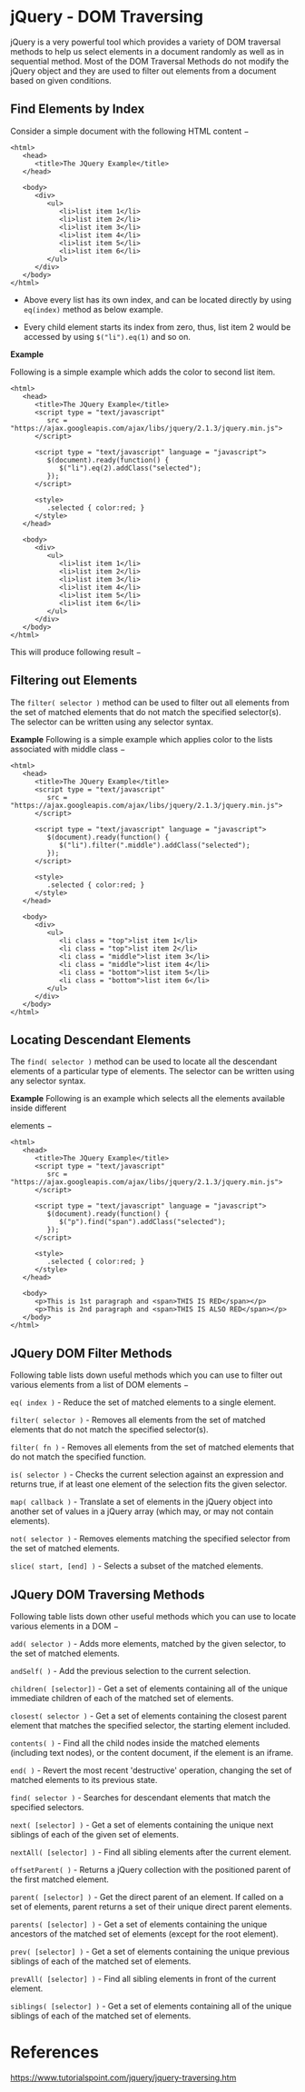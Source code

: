 # jQuery - DOM Traversing

jQuery is a very powerful tool which provides a variety of DOM traversal methods to help us select elements in a document randomly as well as in sequential method. Most of the DOM Traversal Methods do not modify the jQuery object and they are used to filter out elements from a document based on given conditions.

## Find Elements by Index
Consider a simple document with the following HTML content −
```
<html>
   <head>
      <title>The JQuery Example</title>
   </head>

   <body>
      <div>
         <ul>
            <li>list item 1</li>
            <li>list item 2</li>
            <li>list item 3</li>
            <li>list item 4</li>
            <li>list item 5</li>
            <li>list item 6</li>
         </ul>
      </div>
   </body>
</html>
```

- Above every list has its own index, and can be located directly by using `eq(index)` method as below example.

- Every child element starts its index from zero, thus, list item 2 would be accessed by using `$("li").eq(1)` and so on.

**Example**

Following is a simple example which adds the color to second list item.
```
<html>
   <head>
      <title>The JQuery Example</title>
      <script type = "text/javascript"
         src = "https://ajax.googleapis.com/ajax/libs/jquery/2.1.3/jquery.min.js">
      </script>

      <script type = "text/javascript" language = "javascript">
         $(document).ready(function() {
            $("li").eq(2).addClass("selected");
         });
      </script>

      <style>
         .selected { color:red; }
      </style>
   </head>

   <body>
      <div>
         <ul>
            <li>list item 1</li>
            <li>list item 2</li>
            <li>list item 3</li>
            <li>list item 4</li>
            <li>list item 5</li>
            <li>list item 6</li>
         </ul>
      </div>
   </body>
</html>
```
This will produce following result −

## Filtering out Elements
The `filter( selector )` method can be used to filter out all elements from the set of matched elements that do not match the specified selector(s). The selector can be written using any selector syntax.

**Example**
Following is a simple example which applies color to the lists associated with middle class −
```
<html>
   <head>
      <title>The JQuery Example</title>
      <script type = "text/javascript"
         src = "https://ajax.googleapis.com/ajax/libs/jquery/2.1.3/jquery.min.js">
      </script>

      <script type = "text/javascript" language = "javascript">
         $(document).ready(function() {
            $("li").filter(".middle").addClass("selected");
         });
      </script>

      <style>
         .selected { color:red; }
      </style>
   </head>

   <body>
      <div>
         <ul>
            <li class = "top">list item 1</li>
            <li class = "top">list item 2</li>
            <li class = "middle">list item 3</li>
            <li class = "middle">list item 4</li>
            <li class = "bottom">list item 5</li>
            <li class = "bottom">list item 6</li>
         </ul>
      </div>
   </body>
</html>
```

## Locating Descendant Elements
The `find( selector )` method can be used to locate all the descendant elements of a particular type of elements. The selector can be written using any selector syntax.

**Example**
Following is an example which selects all the <span> elements available inside different <p> elements −
```
<html>
   <head>
      <title>The JQuery Example</title>
      <script type = "text/javascript"
         src = "https://ajax.googleapis.com/ajax/libs/jquery/2.1.3/jquery.min.js">
      </script>

      <script type = "text/javascript" language = "javascript">
         $(document).ready(function() {
            $("p").find("span").addClass("selected");
         });
      </script>

      <style>
         .selected { color:red; }
      </style>
   </head>

   <body>
      <p>This is 1st paragraph and <span>THIS IS RED</span></p>
      <p>This is 2nd paragraph and <span>THIS IS ALSO RED</span></p>
   </body>
</html>
```

## JQuery DOM Filter Methods
Following table lists down useful methods which you can use to filter out various elements from a list of DOM elements −

`eq( index )` - Reduce the set of matched elements to a single element.

`filter( selector )` - Removes all elements from the set of matched elements that do not match the specified selector(s).

`filter( fn )` - Removes all elements from the set of matched elements that do not match the specified function.

`is( selector )` - Checks the current selection against an expression and returns true, if at least one element of the selection fits the given selector.

`map( callback )` - Translate a set of elements in the jQuery object into another set of values in a jQuery array (which may, or may not contain elements).

`not( selector )` - Removes elements matching the specified selector from the set of matched elements.

`slice( start, [end] )` - Selects a subset of the matched elements.

## JQuery DOM Traversing Methods
Following table lists down other useful methods which you can use to locate various elements in a DOM −

`add( selector )` - Adds more elements, matched by the given selector, to the set of matched elements.

`andSelf( )` - Add the previous selection to the current selection.

`children( [selector])` - Get a set of elements containing all of the unique immediate children of each of the matched set of elements.

`closest( selector )` - Get a set of elements containing the closest parent element that matches the specified selector, the starting element included.

`contents( )` - Find all the child nodes inside the matched elements (including text nodes), or the content document, if the element is an iframe.

`end( )` - Revert the most recent 'destructive' operation, changing the set of matched elements to its previous state.

`find( selector )` - Searches for descendant elements that match the specified selectors.

`next( [selector] )` - Get a set of elements containing the unique next siblings of each of the given set of elements.

`nextAll( [selector] )` - Find all sibling elements after the current element.

`offsetParent( )` - Returns a jQuery collection with the positioned parent of the first matched element.

`parent( [selector] )` - Get the direct parent of an element. If called on a set of elements, parent returns a set of their unique direct parent elements.

`parents( [selector] )` - Get a set of elements containing the unique ancestors of the matched set of elements (except for the root element).

`prev( [selector] )` - Get a set of elements containing the unique previous siblings of each of the matched set of elements.

`prevAll( [selector] )` - Find all sibling elements in front of the current element.

`siblings( [selector] )` - Get a set of elements containing all of the unique siblings of each of the matched set of elements.

# References
https://www.tutorialspoint.com/jquery/jquery-traversing.htm

